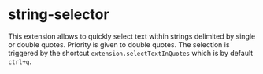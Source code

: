 # string-selector

This extension allows to quickly select text within strings delimited by single or double quotes. Priority is given to double quotes.
The selection is triggered by the shortcut `extension.selectTextInQuotes` which is by default `ctrl+q`.

